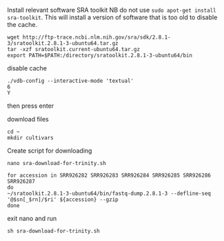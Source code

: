 Install relevant software SRA toolkit
NB do not use `sudo apot-get install sra-toolkit`. This will install a version of software that is too old to disable the cache.
```
wget http://ftp-trace.ncbi.nlm.nih.gov/sra/sdk/2.8.1-3/sratoolkit.2.8.1-3-ubuntu64.tar.gz
tar -xzf sratoolkit.current-ubuntu64.tar.gz
export PATH=$PATH:/directory/sratoolkit.2.8.1-3-ubuntu64/bin
```

disable cache
```
./vdb-config --interactive-mode 'textual'
6
Y 
```
then press enter

download files
```
cd ~
mkdir cultivars
```

Create script for downloading
```
nano sra-download-for-trinity.sh
```
```
for accession in SRR926282 SRR926283 SRR926284 SRR926285 SRR926286 SRR926287
do
~/sratoolkit.2.8.1-3-ubuntu64/bin/fastq-dump.2.8.1-3 --defline-seq '@$sn[_$rn]/$ri' ${accession} --gzip
done 
```
exit nano and run
```
sh sra-download-for-trinity.sh
```
